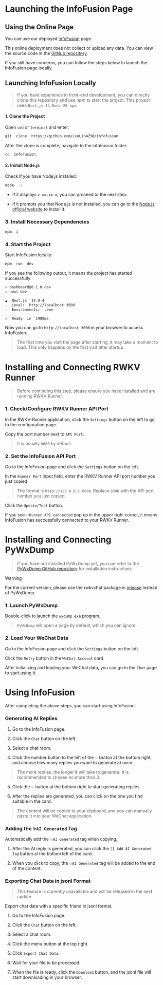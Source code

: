 
# Launching the InfoFusion Page

## Using the Online Page

You can use our deployed [InfoFusion](https://rwkv-infofusion.vercel.app/) page.

This online deployment does not collect or upload any data. You can view the source code in the [GitHub repository](https://github.com/LeoLin4258/Infofusion).

If you still have concerns, you can follow the steps below to launch the InfoFusion page locally.

  

## Launching InfoFusion Locally

> If you have experience in front-end development, you can directly clone this repository and use npm to start the project.
> This project uses `Next.js 14`, `Node 20`, `npm`.

  

#### 1. Clone the Project

Open `cmd` or `terminal` and enter:

```bash
git  clone  https://github.com/LeoLin4258/Infofusion
```

After the clone is complete, navigate to the InfoFusion folder:

```bash
cd  InfoFusion
```

#### 2. Install Node.js

Check if you have Node.js installed:

```bash
node  -v
```

- If it displays `v xx.xx.x`, you can proceed to the next step.

- If it prompts you that Node.js is not installed, you can go to the [Node.js official website](https://nodejs.org/en) to install it.

  

### 3. Install Necessary Dependencies

```bash
npm  i
```

### 4. Start the Project

Start InfoFusion locally:

```bash
npm  run  dev
```

If you see the following output, it means the project has started successfully:

```bash
> dashboard@0.1.0 dev
> next dev

▲  Next.js  14.0.4
-  Local:  http://localhost:3000
-  Environments:  .env

✓  Ready  in  1900ms
```

Now you can go to `http://localhost:3000` in your browser to access InfoFusion.

> The first time you visit the page after starting, it may take a moment to load. This only happens on the first visit after startup.

  

# Installing and Connecting RWKV Runner

> Before continuing this step, please ensure you have installed and are running RWKV Runner.

### 1. Check/Configure RWKV Runner API Port

In the RWKV-Runner application, click the `Settings` button on the left to go to the configuration page.

  

Copy the port number next to `API Port`.

> It is usually `8000` by default.

  

### 2. Set the InfoFusion API Port

Go to the InfoFusion page and click the `Settings` button on the left.

  

In the `Runner Port` input field, enter the RWKV Runner API port number you just copied.

> The format is `http://127.0.0.1:8000`.
> Replace `8000` with the API port number you just copied.

  

Click the `Update/Test` button.

  

If you see `✅Runner API connected` pop up in the upper right corner, it means InfoFusion has successfully connected to your RWKV Runner.

  

# Installing and Connecting PyWxDump

> If you have not installed PyWxDump yet, you can refer to the [PyWxDump GitHub repository](https://github.com/xaoyaoo/PyWxDump/blob/master/doc/UserGuide.md) for installation instructions.

> [!WARNING]  
> For the current version, please use the rwkvchat package in [release](https://github.com/LeoLin4258/Infofusion/releases/tag/v1.0.0) instead of PyWxDump.


### 1. Launch PyWxDump

Double-click to launch the `wxdump.exe` program.

>  `PyWxDump` will open a page by default, which you can ignore.

  

### 2. Load Your WeChat Data

Go to the InfoFusion page and click the `Settings` button on the left.

  

Click the `Retry` button in the `WeChat Account` card.

  

After initializing and loading your WeChat data, you can go to the `Chat` page to start using it.

  

# Using InfoFusion

After completing the above steps, you can start using InfoFusion.

  

### Generating AI Replies

1. Go to the InfoFusion page.

2. Click the `Chat` button on the left.

3. Select a chat room.

4. Click the number button to the left of the `✨` button at the bottom right, and choose how many replies you want to generate at once.

> The more replies, the longer it will take to generate.
> It is recommended to choose no more than 3.

5. Click the `✨` button at the bottom right to start generating replies.

6. After the replies are generated, you can click on the one you find suitable in the card.

> The content will be copied to your clipboard, and you can manually paste it into your WeChat application.

  

### Adding the `✨AI Generated` Tag

Automatically add the `✨AI Generated` tag when copying.

1. After the AI reply is generated, you can click the `[] Add AI Generated Tag` button at the bottom left of the card.

2. When you click to copy, the `✨AI Generated` tag will be added to the end of the content.

  

### Exporting Chat Data in jsonl Format

> This feature is currently unavailable and will be released in the next update.

  

Export chat data with a specific friend in jsonl format.

1. Go to the InfoFusion page.

2. Click the `Chat` button on the left.

3. Select a chat room.

4. Click the menu button at the top right.

5. Click `Export Chat Data`.

6. Wait for your file to be processed.

7. When the file is ready, click the `Download` button, and the jsonl file will start downloading in your browser.
